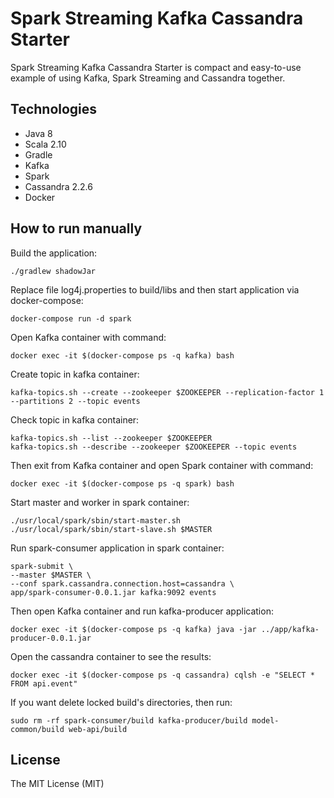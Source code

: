 # Spark Streaming Kafka Cassandra Starter

Spark Streaming Kafka Cassandra Starter is compact and easy-to-use example of using Kafka, Spark Streaming and Cassandra together.

## Technologies
- Java 8
- Scala 2.10
- Gradle
- Kafka
- Spark
- Cassandra 2.2.6
- Docker

## How to run manually
Build the application:
```
./gradlew shadowJar
```

Replace file log4j.properties to build/libs and then start application via docker-compose:
```
docker-compose run -d spark
```

Open Kafka container with command:
```
docker exec -it $(docker-compose ps -q kafka) bash
```

Create topic in kafka container:
```
kafka-topics.sh --create --zookeeper $ZOOKEEPER --replication-factor 1 --partitions 2 --topic events
```

Check topic in kafka container:
```
kafka-topics.sh --list --zookeeper $ZOOKEEPER
kafka-topics.sh --describe --zookeeper $ZOOKEEPER --topic events
```

Then exit from Kafka container and open Spark container with command:
```
docker exec -it $(docker-compose ps -q spark) bash
```

Start master and worker in spark container:
```
./usr/local/spark/sbin/start-master.sh
./usr/local/spark/sbin/start-slave.sh $MASTER
```

Run spark-consumer application in spark container:
```
spark-submit \
--master $MASTER \
--conf spark.cassandra.connection.host=cassandra \
app/spark-consumer-0.0.1.jar kafka:9092 events
```

Then open Kafka container and run kafka-producer application:
```
docker exec -it $(docker-compose ps -q kafka) java -jar ../app/kafka-producer-0.0.1.jar
```

Open the cassandra container to see the results:
```
docker exec -it $(docker-compose ps -q cassandra) cqlsh -e "SELECT * FROM api.event"
```

If you want delete locked build's directories, then run:
```
sudo rm -rf spark-consumer/build kafka-producer/build model-common/build web-api/build
```

## License
The MIT License (MIT)

